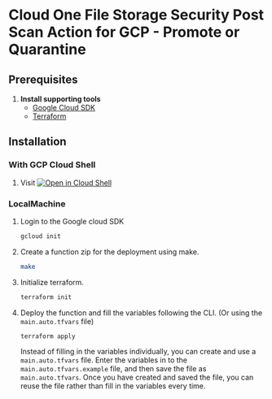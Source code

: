 # Cloud One File Storage Security Post Scan Action for GCP - Promote or Quarantine

## Prerequisites

1. **Install supporting tools**
   - [Google Cloud SDK](https://cloud.google.com/sdk/docs/install-sdk)
   - [Terraform](https://www.terraform.io/downloads)

## Installation

### With GCP Cloud Shell

1. Visit [![Open in Cloud Shell](https://gstatic.com/cloudssh/images/open-btn.svg)](https://shell.cloud.google.com/cloudshell/editor?cloudshell_git_repo=https%3A%2F%2Fgithub.com%2Ftrendmicro%2Fcloudone-filestorage-plugins.git&cloudshell_workspace=post-scan-actions%2Fgcp-python-promote-or-quarantine&cloudshell_tutorial=docs/deploy-tutorial.md)

### LocalMachine

1. Login to the Google cloud SDK

   ```sh
   gcloud init
   ```

1. Create a function zip for the deployment using make.

   ```sh
   make
   ```

1. Initialize terraform.

   ```sh
   terraform init
   ```

1. Deploy the function and fill the variables following the CLI. (Or using the `main.auto.tfvars` file)

   ```sh
   terraform apply
   ```

   Instead of filling in the variables individually, you can create and use a `main.auto.tfvars` file. Enter the variables in to the `main.auto.tfvars.example` file, and then save the file as `main.auto.tfvars`. Once you have created and saved the file, you can reuse the file rather than fill in the variables every time.

